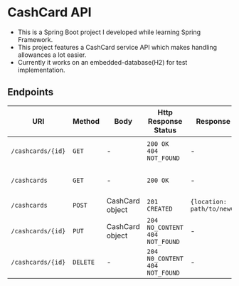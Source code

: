 # CashCard API

- This is a Spring Boot project I developed while learning Spring Framework.
- This project features a CashCard service API which makes handling allowances a lot easier.
- Currently it works on an embedded-database(H2) for test implementation.

## Endpoints

| URI             | Method | Body            | Http Response Status                  | Response Header                 | Response Body                 |
| --------------- | ------ | --------------- | ------------------------------------- | ------------------------------- | ----------------------------- |
| `/cashcards/{id}` | `GET`    | -               | `200 OK`<br />`404 NOT_FOUND`         | -                               | CashCard Object<br />null |
| `/cashcards`      | `GET`    | -               | `200 OK`                              | -                               | List of owned CashCards       |
| `/cashcards`      | `POST`   | CashCard object | `201 CREATED`                         | `{location: path/to/newCashCard}` | null                          |
| `/cashcards/{id}` | `PUT`    | CashCard object | `204 NO_CONTENT`<br />`404 NOT_FOUND` | -                               | null                          |
| `/cashcards/{id}` | `DELETE` | -               | `204 N0_CONTENT`<br />`404 NOT_FOUND` | -                               | null                          |
